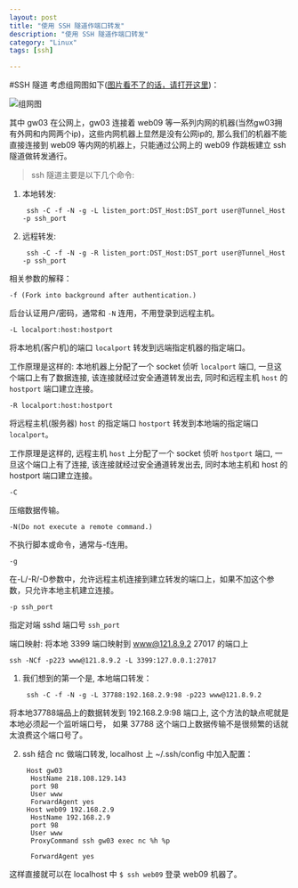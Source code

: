 ```yaml
---
layout: post
title: "使用 SSH 隧道作端口转发"
description: "使用 SSH 隧道作端口转发"
category: "Linux"
tags: [ssh]

---
```


#SSH 隧道
考虑组网图如下([图片看不了的话，请打开这里](http://cl.ly/image/3t0F18232g2d))：

![组网图](http://cl.ly/image/3t0F18232g2d)

其中 gw03 在公网上，gw03 连接着 web09 等一系列内网的机器(当然gw03拥有外网和内网两个ip)，这些内网机器上显然是没有公网ip的,
那么我们的机器不能直接连接到 web09 等内网的机器上，只能通过公网上的 web09 作跳板建立 ssh 隧道做转发通行。

>ssh 隧道主要是以下几个命令:

1. 本地转发:

        ssh -C -f -N -g -L listen_port:DST_Host:DST_port user@Tunnel_Host -p ssh_port

2. 远程转发:

        ssh -C -f -N -g -R listen_port:DST_Host:DST_port user@Tunnel_Host -p ssh_port

相关参数的解释：

    -f (Fork into background after authentication.)
后台认证用户/密码，通常和 `-N` 连用，不用登录到远程主机。

    -L localport:host:hostport
将本地机(客户机)的端口 `localport` 转发到远端指定机器的指定端口。

工作原理是这样的: 本地机器上分配了一个
socket 侦听 `localport` 端口, 一旦这个端口上有了数据连接, 该连接就经过安全通道转发出去, 同时和远程主机
`host` 的 `hostport` 端口建立连接。

    -R localport:host:hostport
将远程主机(服务器) `host` 的指定端口 `hostport` 转发到本地端的指定端口 `localport`。

工作原理是这样的, 远程主机 `host` 上分配了一个 socket 侦听 `hostport` 端口, 一旦这个端口上有了连接,
该连接就经过安全通道转发出去, 同时本地主机和 host 的 hostport 端口建立连接。

    -C
压缩数据传输。

    -N(Do not execute a remote command.)
不执行脚本或命令，通常与-f连用。

    -g
在-L/-R/-D参数中，允许远程主机连接到建立转发的端口上，如果不加这个参数，只允许本地主机建立连接。

    -p ssh_port
指定对端 sshd 端口号 `ssh_port`

端口映射: 将本地 3399 端口映射到 www@121.8.9.2 27017 的端口上

    ssh -NCf -p223 www@121.8.9.2 -L 3399:127.0.0.1:27017

1. 我们想到的第一个是, 本地端口转发：

        ssh -C -f -N -g -L 37788:192.168.2.9:98 -p223 www@121.8.9.2
将本地37788端品上的数据转发到 192.168.2.9:98 端口上, 这个方法的缺点呢就是本地必须起一个监听端口号，
如果 37788 这个端口上数据传输不是很频繁的话就太浪费这个端口号了。

2. ssh 结合 nc 做端口转发, localhost 上 ~/.ssh/config 中加入配置：

        Host gw03
         HostName 218.108.129.143
         port 98
         User www
         ForwardAgent yes
        Host web09 192.168.2.9
         HostName 192.168.2.9
         port 98
         User www
         ProxyCommand ssh gw03 exec nc %h %p

         ForwardAgent yes


这样直接就可以在 localhost 中 `$ ssh web09` 登录 web09 机器了。


